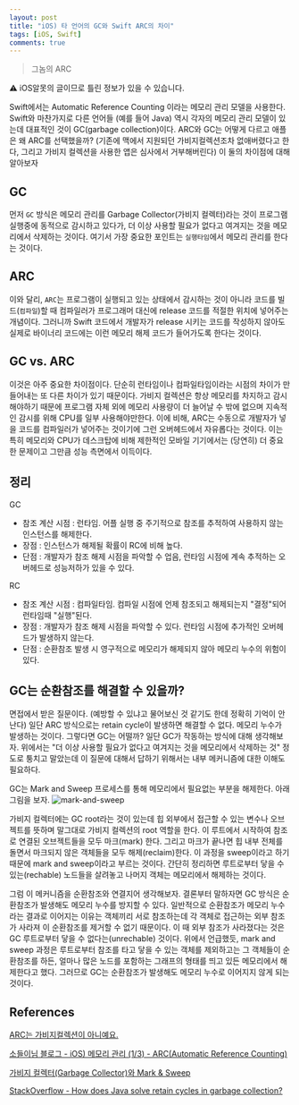 ```yaml
---
layout: post
title: "iOS) 타 언어의 GC와 Swift ARC의 차이"
tags: [iOS, Swift]
comments: true
---
```


> 그놈의 ARC  

⚠ iOS알못의 글이므로 틀린 정보가 있을 수 있습니다.  

Swift에서는 Automatic Reference Counting 이라는 메모리 관리 모델을 사용한다. Swift와 마찬가지로 다른 언어들 (예를 들어 Java) 역시 각자의 메모리 관리 모델이 있는데 대표적인 것이 GC(garbage collection)이다. ARC와 GC는 어떻게 다르고 애플은 왜 ARC를 선택했을까? (기존에 맥에서 지원되던 가비지컬렉션조차 없애버렸다고 한다, 그리고 가비지 컬렉션을 사용한 앱은 심사에서 거부해버린다) 이 둘의 차이점에 대해 알아보자

## GC

먼저 `GC` 방식은 메모리 관리를 Garbage Collector(가비지 컬렉터)라는 것이 프로그램 실행중에 동적으로 감시하고 있다가, 더 이상 사용할 필요가 없다고 여겨지는 것을 메모리에서 삭제하는 것이다. 여기서 가장 중요한 포인트는 `실행타임`에서 메모리 관리를 한다는 것이다.

## ARC

이와 달리, `ARC`는 프로그램이 실행되고 있는 상태에서 감시하는 것이 아니라 코드를 빌드(`컴파일`)할 때 컴파일러가 프로그래머 대신에 release 코드를 적절한 위치에 넣어주는 개념이다. 그러니까 Swift 코드에서 개발자가 release 시키는 코드를 작성하지 않아도 실제로 바이너리 코드에는 이런 메모리 해제 코드가 들어가도록 한다는 것이다.

## GC vs. ARC

이것은 아주 중요한 차이점이다. 단순히 런타임이나 컴파일타임이라는 시점의 차이가 만들어내는 또 다른 차이가 있기 때문이다. 가비지 컬렉션은 항상 메모리를 차지하고 감시해야하기 때문에 프로그램 자체 외에 메모리 사용량이 더 늘어날 수 밖에 없으며 지속적인 감시를 위해 CPU를 일부 사용해야만한다. 이에 비해, ARC는 수동으로 개발자가 넣을 코드를 컴파일러가 넣어주는 것이기에 그런 오버헤드에서 자유롭다는 것이다. 이는 특히 메모리와 CPU가 데스크탑에 비해 제한적인 모바일 기기에서는 (당연히) 더 중요한 문제이고 그만큼 성능 측면에서 이득이다.  

## 정리

GC

- 참조 계산 시점 : 런타임. 어플 실행 중 주기적으로 참조를 추적하여 사용하지 않는 인스턴스를 해제한다.
- 장점 : 인스턴스가 해제될 확률이 RC에 비해 높다.
- 단점 : 개발자가 참조 해제 시점을 파악할 수 업음, 런타임 시점에 계속 추적하는 오버헤드로 성능저하가 있을 수 있다.

RC

- 참조 계산 시점 : 컴파일타임. 컴파일 시점에 언제 참조되고 해제되는지 "결정"되어 런타임때 "실행"된다.
- 장점 : 개발자가 참조 해제 시점을 파악할 수 있다. 런타임 시점에 추가적인 오버헤드가 발생하지 않는다.
- 단점 : 순환참조 발생 시 영구적으로 메모리가 해제되지 않아 메모리 누수의 위험이 있다.

## GC는 순환참조를 해결할 수 있을까?

면접에서 받은 질문이다. (예방할 수 있냐고 물어보신 것 같기도 한데 정확히 기억이 안난다) 일단 ARC 방식으로는 retain cycle이 발생하면 해결할 수 없다. 메모리 누수가 발생하는 것이다. 그렇다면 GC는 어떨까? 일단 GC가 작동하는 방식에 대해 생각해보자. 위에서는 "더 이상 사용할 필요가 없다고 여겨지는 것을 메모리에서 삭제하는 것" 정도로 퉁치고 말았는데 이 질문에 대해서 답하기 위해서는 내부 메커니즘에 대한 이해도 필요하다.

GC는 Mark and Sweep 프로세스를 통해 메모리에서 필요없는 부분을 해제한다. 아래 그림을 보자.
![mark-and-sweep](https://user-images.githubusercontent.com/35067611/106987013-ed1d7300-67af-11eb-8836-70c559828235.png)

가비지 컬렉터에는 GC root라는 것이 있는데 힙 외부에서 접근할 수 있는 변수나 오브젝트를 뜻하며 말그대로 가비지 컬렉션의 root 역할을 한다. 이 루트에서 시작하여 참조로 연결된 오브젝트들을 모두 마크(mark) 한다. 그리고 마크가 끝나면 힙 내부 전체를 돌면서 마크되지 않은 객체들을 모두 해제(reclaim)한다. 이 과정을 sweep이라고 하기 때문에 mark and sweep이라고 부르는 것이다. 간단히 정리하면 루트로부터 닿을 수 있는(rechable) 노드들을 살려놓고 나머지 객체는 메모리에서 해제하는 것이다.

그럼 이 메커니즘을 순환참조와 연결지어 생각해보자. 결론부터 말하자면 GC 방식은 순환참조가 발생해도 메모리 누수를 방지할 수 있다. 일반적으로 순환참조가 메모리 누수라는 결과로 이어지는 이유는 객체끼리 서로 참조하는데 각 객체로 접근하는 외부 참조가 사라져 이 순환참조를 제거할 수 없기 때문이다. 이 때 외부 참조가 사라졌다는 것은 GC 루트로부터 닿을 수 없다는(unrechable) 것이다. 위에서 언급했듯, mark and sweep 과정은 루트로부터 참조를 타고 닿을 수 있는 객체를 제외하고는 그 객체들이 순환참조를 하든, 얼마나 많은 노드를 포함하는 그래프의 형태를 띄고 있든 메모리에서 해제한다고 했다. 그러므로 GC는 순환참조가 발생해도 메모리 누수로 이어지지 않게 되는 것이다.

## References

[ARC는 가비지컬렉션이 아니예요.](https://wingsnote.com/32)

[소들이님 블로그 - iOS) 메모리 관리 (1/3) - ARC(Automatic Reference Counting)](https://babbab2.tistory.com/26)

[가비지 컬렉터(Garbage Collector)와 Mark & Sweep](https://imasoftwareengineer.tistory.com/103)

[StackOverflow - How does Java solve retain cycles in garbage collection?](https://stackoverflow.com/a/20993931)
